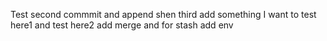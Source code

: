 Test
second commmit and append shen
third add something
I want to test here1 and test here2
add merge and for stash
add env
